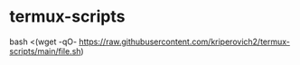 # termux-scripts
bash <(wget -qO- https://raw.githubusercontent.com/kriperovich2/termux-scripts/main/file.sh)
